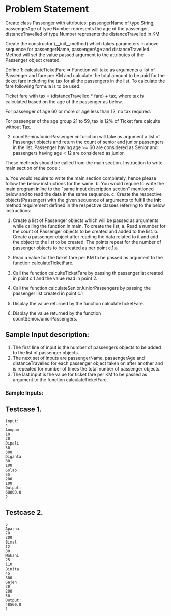 # Problem Statement

Create class Passenger with attributes:
passengerName of type String, passengerAge of type Number represents the age of the passenger.
distanceTravelled of type Number represents the distanceTravelled in KM.

Create the constructor (__init__method) which takes parameters in above sequence for passengerName, passengerAge and distanceTravelled.
Method will set the value passed argument to the attributes of the Passenger object created.

Define 1:
 calculateTicketFare => Function will take as arguments a list of Passenger and fare per KM and calculate the total amount to be paid for the ticket fare including the tax for all the passengers in the list.
 To calculate the fare following formula is to be used:
 
 Ticket fare with tax = (distanceTravelled * fare) + tax, where tax is calculated based on the age of the passenger as below, 
 
 For passenger of age 60 or more or age less than 12, no tax required.
 
 For passenger of the age group 21 to 59, tax is 12% of Ticket fare calculte without Tax.
 
 2. countSeniorJuniorPassenger => function will take as argument a list of Passenger objects and return the count of senior and junior passengers in the list.
 Passenger having age >= 60 are considered as Senior and passengers having age < 12 are considered as junior.
 
 These methods should be called from the main section.
 Instruction to write main section of the code :
 
 a. You would require to write the main section completely, hence please follow the below instructions for the same.
 b. You would require to write the main program inline to the "same input description section" mentioned below and to read the data in the same sequence.
 c. Create the respective objects(Passenger) with the given sequence of arguments to fulfill the __init__ method requirement defined in the respective classes referring to the below instructions:
  1. Create a list of Passenger objects which will be passed as arguments while calling the function in main. To create the list, 
    a. Read a number for the count of Passenger objects to be created and added to the list.
    b. Create a passenger object after reading the data related to it and add the object to the list to be created. The points repeat for the number of passenger objects to be created as per point c.1.a
    
  2. Read a value for the ticket fare per KM to be passed as argument to the function calculateTicketFare.
  3. Call the function calculteTicketFare by passing th passengerlist created in point c.1 and the value read in point 2.
  4. Call the function calculateSeniorJuniorPassengers by passing the passenger list created in point c.1
  5. Display the value returned by the function calculateTicketFare. 
  6. Display the value returned by the function countSeniorJuniorPassengers.
  
  
## Sample Input description:
1. The first line of input is the number of passengers objects to be added to the list of passenger objects.
2. The next set of inputs are passengerName, passengerAge and distanceTravelled for each passenger object taken on after another and is repeated for number of times the total nunber of passenger objects.
3. The last input is the value for ticket fare per KM to be passed as argument to the function calculateTicketFare.

### Sample Inputs:
 ## Testcase 1.
 ```
 Input:
 4
 Anupam
 10
 20
 Dipali
 30
 300 
 Diganta
 80
 100
 Golap
 55
 200
 100
 Output:
 68000.0
 2
```

## Testcase 2. 
```
5
Aparna
78
200
Bimal
12
80
Makani
25
110
Binita
45
300
Gajen
30
200
50
Output:
48560.0
1

```
  
